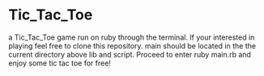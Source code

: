 # Tic_Tac_Toe

a Tic_Tac_Toe game run on ruby through the terminal. If your interested in playing feel free to clone this repository. main should be located in the the current directory above lib and script. Proceed to enter ruby main.rb and enjoy some tic tac toe for free!

